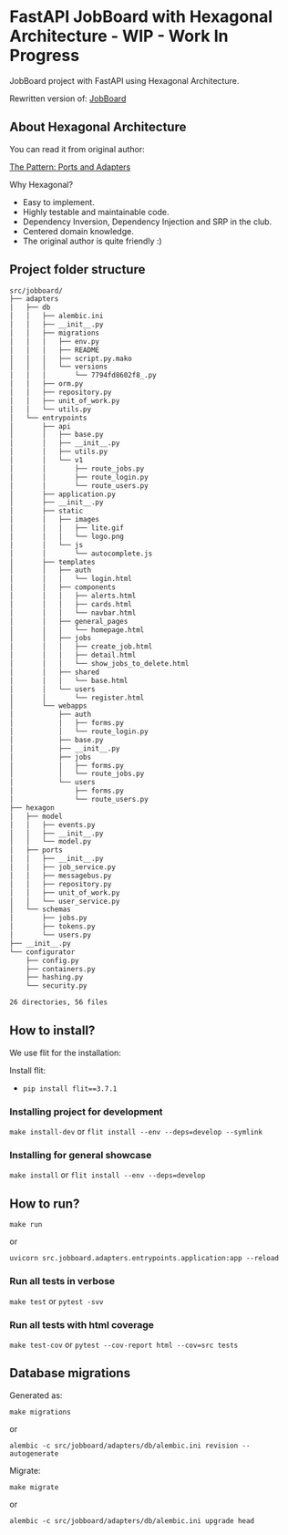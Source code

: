 # FastAPI JobBoard with Hexagonal Architecture - WIP - Work In Progress

JobBoard project with FastAPI using Hexagonal Architecture.

Rewritten version of: [JobBoard](https://github.com/nofoobar/JobBoard-Fastapi)

## About Hexagonal Architecture

You can read it from original author:

[The Pattern: Ports and Adapters](https://alistair.cockburn.us/hexagonal-architecture/)

Why Hexagonal?

* Easy to implement.
* Highly testable and maintainable code.
* Dependency Inversion, Dependency Injection and SRP in the club.
* Centered domain knowledge.
* The original author is quite friendly :)

## Project folder structure

```sh
src/jobboard/
├── adapters
│   ├── db
│   │   ├── alembic.ini
│   │   ├── __init__.py
│   │   ├── migrations
│   │   │   ├── env.py
│   │   │   ├── README
│   │   │   ├── script.py.mako
│   │   │   └── versions
│   │   │       └── 7794fd8602f8_.py
│   │   ├── orm.py
│   │   ├── repository.py
│   │   ├── unit_of_work.py
│   │   └── utils.py
│   └── entrypoints
│       ├── api
│       │   ├── base.py
│       │   ├── __init__.py
│       │   ├── utils.py
│       │   └── v1
│       │       ├── route_jobs.py
│       │       ├── route_login.py
│       │       └── route_users.py
│       ├── application.py
│       ├── __init__.py
│       ├── static
│       │   ├── images
│       │   │   ├── lite.gif
│       │   │   └── logo.png
│       │   └── js
│       │       └── autocomplete.js
│       ├── templates
│       │   ├── auth
│       │   │   └── login.html
│       │   ├── components
│       │   │   ├── alerts.html
│       │   │   ├── cards.html
│       │   │   └── navbar.html
│       │   ├── general_pages
│       │   │   └── homepage.html
│       │   ├── jobs
│       │   │   ├── create_job.html
│       │   │   ├── detail.html
│       │   │   └── show_jobs_to_delete.html
│       │   ├── shared
│       │   │   └── base.html
│       │   └── users
│       │       └── register.html
│       └── webapps
│           ├── auth
│           │   ├── forms.py
│           │   └── route_login.py
│           ├── base.py
│           ├── __init__.py
│           ├── jobs
│           │   ├── forms.py
│           │   └── route_jobs.py
│           └── users
│               ├── forms.py
│               └── route_users.py
├── hexagon
│   ├── model
│   │   ├── events.py
│   │   ├── __init__.py
│   │   └── model.py
│   ├── ports
│   │   ├── __init__.py
│   │   ├── job_service.py
│   │   ├── messagebus.py
│   │   ├── repository.py
│   │   ├── unit_of_work.py
│   │   └── user_service.py
│   └── schemas
│       ├── jobs.py
│       ├── tokens.py
│       └── users.py
├── __init__.py
└── configurator
    ├── config.py
    ├── containers.py
    ├── hashing.py
    └── security.py

26 directories, 56 files
```



## How to install?

We use flit for the installation:

Install flit:

* `pip install flit==3.7.1`

### Installing project for development

`make install-dev` or `flit install --env --deps=develop --symlink` 

### Installing for general showcase

`make install` or `flit install --env --deps=develop` 

## How to run?

`make run` 

or 

`uvicorn src.jobboard.adapters.entrypoints.application:app --reload`

### Run all tests in verbose

`make test` or `pytest -svv` 


### Run all tests with html coverage

`make test-cov` or `pytest --cov-report html --cov=src tests`

## Database migrations

Generated as:

`make migrations`

or

`alembic -c src/jobboard/adapters/db/alembic.ini revision --autogenerate`

Migrate:

`make migrate`

or

`alembic -c src/jobboard/adapters/db/alembic.ini upgrade head`